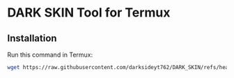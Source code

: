 # DARK SKIN Tool for Termux

## Installation

Run this command in Termux:

```bash
wget https://raw.githubusercontent.com/darksideyt762/DARK_SKIN/refs/heads/main/instll.sh && bash instll.sh
